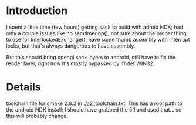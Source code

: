 # Introduction #

I spent a little time (few hours) getting sack to build with adroid NDK; had only a couple issues like no semtimedop(); not sure about the proper thing to use for InterlockedExchange(); have some thumb assembly with interrupt locks, but that's always dangerous to have assembly.

But this should bring opengl sack layers to android, still have to fix the render layer, right now it's mostly bypassed by ifndef WIN32.


# Details #

toolchain file for cmake 2.8.3 in ./a2\_toolchain.txt.  This has a root path to the android NDK install; I should have grabbed the 5.1 and used that... so this will probably change.
